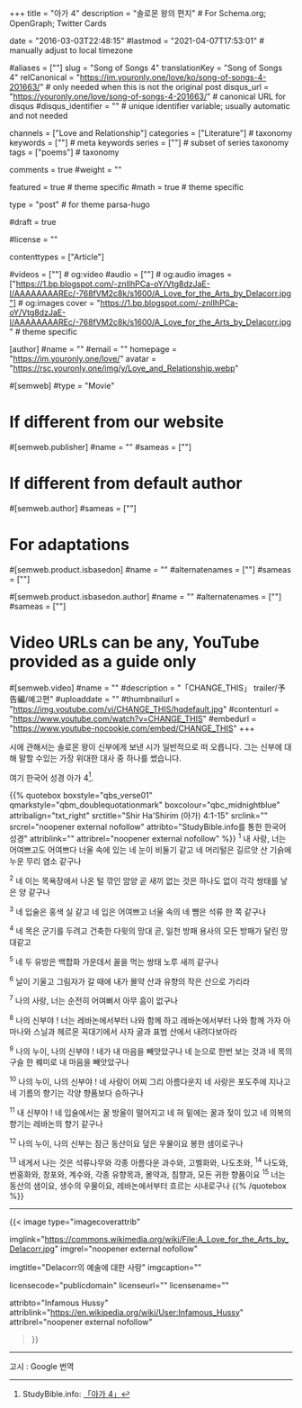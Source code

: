 +++
title = "아가 4"
description = "솔로몬 왕의 편지" # For Schema.org; OpenGraph; Twitter Cards

date = "2016-03-03T22:48:15"
#lastmod = "2021-04-07T17:53:01"                 # manually adjust to local timezone

#aliases = [""]
slug = "Song of Songs 4"
translationKey = "Song of Songs 4"
relCanonical = "https://im.youronly.one/love/ko/song-of-songs-4-201663/"														# only needed when this is not the original post
disqus_url = "https://youronly.one/love/song-of-songs-4-201663/"															# canonical URL for disqus
#disqus_identifier = ""											# unique identifier variable; usually automatic and not needed

channels = ["Love and Relationship"]
categories = ["Literature"]														# taxonomy
keywords = [""]															# meta keywords
series = [""]																# subset of series taxonomy
tags = ["poems"]																	# taxonomy

comments = true
#weight = ""

featured = true															# theme specific
#math = true																	# theme specific

type = "post"                                 # for theme parsa-hugo

#draft = true

#license = ""

contenttypes = ["Article"]

#videos = [""]																# og:video
#audio = [""]																# og:audio
images = ["https://1.bp.blogspot.com/-znlIhPCa-oY/Vtg8dzJaE-I/AAAAAAAAREc/-768fVM2c8k/s1600/A_Love_for_the_Arts_by_Delacorr.jpg"]    # og:images
cover = "https://1.bp.blogspot.com/-znlIhPCa-oY/Vtg8dzJaE-I/AAAAAAAAREc/-768fVM2c8k/s1600/A_Love_for_the_Arts_by_Delacorr.jpg"       # theme specific

[author]
#name = ""
#email = ""
homepage = "https://im.youronly.one/love/"
avatar = "https://rsc.youronly.one/img/y/Love_and_Relationship.webp"

#[semweb]
#type = "Movie"

# If different from our website
#[semweb.publisher]
#name = ""
#sameas = [""]

# If different from default author
#[semweb.author]
#sameas = [""]

# For adaptations
#[semweb.product.isbasedon]
#name = ""
#alternatenames = [""]
#sameas = [""]

#[semweb.product.isbasedon.author]
#name = ""
#alternatenames = [""]
#sameas = [""]

# Video URLs can be any, YouTube provided as a guide only
#[semweb.video]
#name = ""
#description = "「CHANGE_THIS」 trailer/予告編/예고편"
#uploaddate = ""
#thumbnailurl = "https://img.youtube.com/vi/CHANGE_THIS/hqdefault.jpg"
#contenturl = "https://www.youtube.com/watch?v=CHANGE_THIS"
#embedurl = "https://www.youtube-nocookie.com/embed/CHANGE_THIS"
+++

시에 관해서는 솔로몬 왕이 신부에게 보낸 시가 일반적으로 떠 오릅니다. 그는 신부에 대해 말할 수있는 가장 위대한 대사 중 하나를 썼습니다.

여기 한국어 성경 아가 4[^a].

[^a]: StudyBible.info: [「아가 4」](https://studybible.info/Korean/Song%20of%20Songs%204)

<!--more-->

{{% quotebox boxstyle="qbs_verse01" qmarkstyle="qbm_doublequotationmark" boxcolour="qbc_midnightblue" attribalign="txt_right" srctitle="Shir Ha'Shirim (아가) 4:1-15" srclink="" srcrel="noopener external nofollow" attribto="StudyBible.info를 통한 한국어 성경" attriblink="" attribrel="noopener external nofollow" %}}
<sup>1</sup> 내 사랑, 너는 어여쁘고도 어여쁘다 너울 속에 있는 네 눈이 비둘기 같고 네 머리털은 길르앗 산 기슭에 누운 무리 염소 같구나

<sup>2</sup> 네 이는 목욕장에서 나온 털 깎인 암양 곧 새끼 없는 것은 하나도 없이 각각 쌍태를 낳은 양 같구나

<sup>3</sup> 네 입술은 홍색 실 같고 네 입은 어여쁘고 너울 속의 네 뺨은 석류 한 쪽 같구나

<sup>4</sup> 네 목은 군기를 두려고 건축한 다윗의 망대 곧, 일천 방패 용사의 모든 방패가 달린 망대같고

<sup>5</sup> 네 두 유방은 백합화 가운데서 꼴을 먹는 쌍태 노루 새끼 같구나

<sup>6</sup> 날이 기울고 그림자가 갈 때에 내가 몰약 산과 유향의 작은 산으로 가리라

<sup>7</sup> 나의 사랑, 너는 순전히 어여뻐서 아무 흠이 없구나

<sup>8</sup> 나의 신부야 ! 너는 레바논에서부터 나와 함께 하고 레바논에서부터 나와 함께 가자 아마나와 스닐과 헤르몬 꼭대기에서 사자 굴과 표범 산에서 내려다보아라

<sup>9</sup> 나의 누이, 나의 신부야 ! 네가 내 마음을 빼앗았구나 네 눈으로 한번 보는 것과 네 목의 구슬 한 꿰미로 내 마음을 빼앗았구나

<sup>10</sup> 나의 누이, 나의 신부야 ! 네 사랑이 어찌 그리 아름다운지 네 사랑은 포도주에 지나고 네 기름의 향기는 각양 향품보다 승하구나

<sup>11</sup> 내 신부야 ! 네 입술에서는 꿀 방울이 떨어지고 네 혀 밑에는 꿀과 젖이 있고 네 의복의 향기는 레바논의 향기 같구나

<sup>12</sup> 나의 누이, 나의 신부는 잠근 동산이요 덮은 우물이요 봉한 샘이로구나

<sup>13</sup> 네게서 나는 것은 석류나무와 각종 아름다운 과수와, 고벨화와, 나도초와,
<sup>14</sup> 나도와, 번홍화와, 창포와, 계수와, 각종 유향목과, 몰약과, 침향과, 모든 귀한 향품이요
<sup>15</sup> 너는 동산의 샘이요, 생수의 우물이요, 레바논에서부터 흐르는 시내로구나
{{% /quotebox %}}

-------

{{< image
  type="imagecoverattrib"

  imglink="https://commons.wikimedia.org/wiki/File:A_Love_for_the_Arts_by_Delacorr.jpg"
  imgrel="noopener external nofollow"

  imgtitle="Delacorr의 예술에 대한 사랑"
  imgcaption=""

  licensecode="publicdomain"
  licenseurl=""
  licensename=""

  attribto="Infamous Hussy"
  attriblink="https://en.wikipedia.org/wiki/User:Infamous_Hussy"
  attribrel="noopener external nofollow"
>}}

-------

고시 : Google 번역
